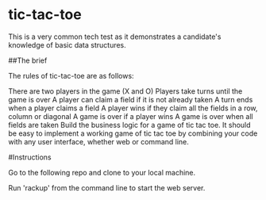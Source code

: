# tic-tac-toe

This is a very common tech test as it demonstrates a candidate's knowledge of basic data structures.

##The brief

The rules of tic-tac-toe are as follows:

There are two players in the game (X and O)
Players take turns until the game is over
A player can claim a field if it is not already taken
A turn ends when a player claims a field
A player wins if they claim all the fields in a row, column or diagonal
A game is over if a player wins
A game is over when all fields are taken
Build the business logic for a game of tic tac toe. It should be easy to implement a working game of tic tac toe by combining your code with any user interface, whether web or command line.

#Instructions

Go to the following repo and clone to your local machine.

Run 'rackup' from the command line to start the web server.
